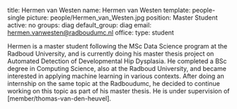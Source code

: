 title: Hermen van Westen
name: Hermen van Westen
template: people-single
picture: people/Hermen_van_Westen.jpg
position: Master Student
active: no
groups: diag
default_group: diag
email: hermen.vanwesten@radboudumc.nl
office: 
type: student

Hermen is a master student following the MSc Data Science program at the Radboud University, and is currently doing his master thesis project on Automated Detection of Developmental Hip Dysplasia. He completed a BSc degree in Computing Science, also at the Radboud University, and became interested in applying machine learning in various contexts. After doing an internship on the same topic at the Radboudumc, he decided to continue working on this topic as part of his master thesis. He is under supervision of [member/thomas-van-den-heuvel].